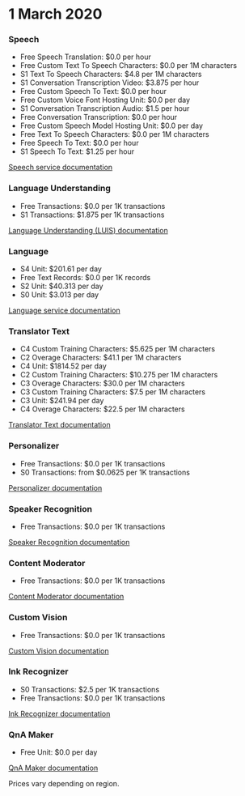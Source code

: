 # 1 March 2020

### Speech

- Free Speech Translation: $0.0 per hour
- Free Custom Text To Speech Characters: $0.0 per 1M characters
- S1 Text To Speech Characters: $4.8 per 1M characters
- S1 Conversation Transcription Video: $3.875 per hour
- Free Custom Speech To Text: $0.0 per hour
- Free Custom Voice Font Hosting Unit: $0.0 per day
- S1 Conversation Transcription Audio: $1.5 per hour
- Free Conversation Transcription: $0.0 per hour
- Free Custom Speech Model Hosting Unit: $0.0 per day
- Free Text To Speech Characters: $0.0 per 1M characters
- Free Speech To Text: $0.0 per hour
- S1 Speech To Text: $1.25 per hour

[Speech service documentation](https://learn.microsoft.com/en-us/azure/ai-services/speech-service/)

### Language Understanding

- Free Transactions: $0.0 per 1K transactions
- S1 Transactions: $1.875 per 1K transactions

[Language Understanding (LUIS) documentation](https://learn.microsoft.com/en-us/azure/cognitive-services/language-service/language-understanding/)

### Language

- S4 Unit: $201.61 per day
- Free Text Records: $0.0 per 1K records
- S2 Unit: $40.313 per day
- S0 Unit: $3.013 per day

[Language service documentation](https://learn.microsoft.com/en-us/azure/ai-services/language-service/)

### Translator Text

- C4 Custom Training Characters: $5.625 per 1M characters
- C2 Overage Characters: $41.1 per 1M characters
- C4 Unit: $1814.52 per day
- C2 Custom Training Characters: $10.275 per 1M characters
- C3 Overage Characters: $30.0 per 1M characters
- C3 Custom Training Characters: $7.5 per 1M characters
- C3 Unit: $241.94 per day
- C4 Overage Characters: $22.5 per 1M characters

[Translator Text documentation](https://learn.microsoft.com/en-us/azure/ai-services/translator/)

### Personalizer

- Free Transactions: $0.0 per 1K transactions
- S0 Transactions: from $0.0625 per 1K transactions

[Personalizer documentation](https://learn.microsoft.com/en-us/azure/cognitive-services/personalizer/)

### Speaker Recognition

- Free Transactions: $0.0 per 1K transactions

[Speaker Recognition documentation](https://learn.microsoft.com/en-us/azure/ai-services/speaker-recognition/)

### Content Moderator

- Free Transactions: $0.0 per 1K transactions

[Content Moderator documentation](https://learn.microsoft.com/en-us/azure/cognitive-services/content-moderator/)

### Custom Vision

- Free Transactions: $0.0 per 1K transactions

[Custom Vision documentation](https://learn.microsoft.com/en-us/azure/cognitive-services/custom-vision-service/)

### Ink Recognizer

- S0 Transactions: $2.5 per 1K transactions
- Free Transactions: $0.0 per 1K transactions

[Ink Recognizer documentation](https://learn.microsoft.com/en-us/azure/cognitive-services/ink-recognizer/)

### QnA Maker

- Free Unit: $0.0 per day

[QnA Maker documentation](https://learn.microsoft.com/en-us/azure/cognitive-services/qnamaker/)

Prices vary depending on region.